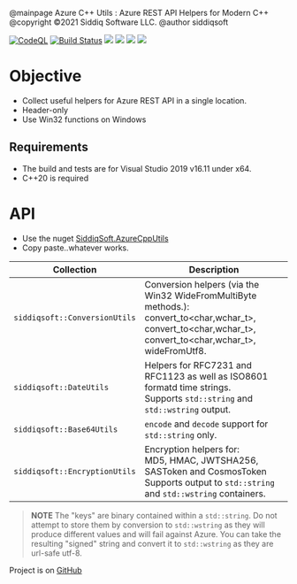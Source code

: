 @mainpage Azure C++ Utils : Azure REST API Helpers for Modern C++
@copyright &copy;2021 Siddiq Software LLC.
@author siddiqsoft


<!-- badges -->
[![CodeQL](https://github.com/SiddiqSoft/AzureCppUtils/actions/workflows/codeql-analysis.yml/badge.svg)](https://github.com/SiddiqSoft/AzureCppUtils/actions/workflows/codeql-analysis.yml)
[![Build Status](https://dev.azure.com/siddiqsoft/siddiqsoft/_apis/build/status/SiddiqSoft.AzureCppUtils?branchName=main)](https://dev.azure.com/siddiqsoft/siddiqsoft/_build/latest?definitionId=16&branchName=main)
![](https://img.shields.io/nuget/v/SiddiqSoft.AzureCppUtils)
![](https://img.shields.io/github/v/tag/SiddiqSoft/AzureCppUtils)
![](https://img.shields.io/azure-devops/tests/siddiqsoft/siddiqsoft/16)
![](https://img.shields.io/azure-devops/coverage/siddiqsoft/siddiqsoft/16)
<!-- end badges -->

# Objective

- Collect useful helpers for Azure REST API in a single location.
- Header-only
- Use Win32 functions on Windows

## Requirements
- The build and tests are for Visual Studio 2019 v16.11 under x64.
- C++20 is required


# API 

- Use the nuget [SiddiqSoft.AzureCppUtils](https://www.nuget.org/packages/SiddiqSoft.AzureCppUtils/)
- Copy paste..whatever works.

 Collection | Description
-----------------|--------------
`siddiqsoft::ConversionUtils` | Conversion helpers (via the Win32 WideFromMultiByte methods.):<br/>convert_to<char,wchar_t>, convert_to<char,wchar_t>, convert_to<char,wchar_t>, wideFromUtf8.
`siddiqsoft::DateUtils` | Helpers for RFC7231 and RFC1123 as well as ISO8601 formatd time strings.<br/>Supports `std::string` and `std::wstring` output.
`siddiqsoft::Base64Utils` | `encode` and `decode` support for `std::string` only.
`siddiqsoft::EncryptionUtils` | Encryption helpers for:<br/>MD5, HMAC, JWTSHA256, SASToken and  CosmosToken<br/>Supports output to `std::string` and `std::wstring` containers.

> **NOTE**
> The "keys" are binary contained within a `std::string`. Do not attempt to store them by conversion to `std::wstring` as they will produce different values and will fail against Azure.
> You can take the resulting "signed" string and convert it to `std::wstring` as they are url-safe utf-8.

Project is on [GitHub](https://github.com/siddiqsoft/AzureCppUtils/)

